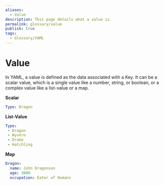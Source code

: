 ```yaml
---
aliases:
  - Value
description: This page details what a value is.
permalink: glossary/value
publish: true
tags:
  - Glossary/YAML
---
```


# Value

In YAML, a value is defined as the data associated with a Key. It can be a scalar value, which is a single value like a number, string, or boolean, or a complex value like a list-value or a map.

**Scalar**

```yaml
Type: Dragon 
```

**List-Value**

```yaml
Type:
 - Dragon
 - Wyvern
 - Drake
 - Hatchling
```

**Map**

```yaml
Dragon:
  name: John Dragonson
  age: 3000
  occupation: Eater of Humans
```